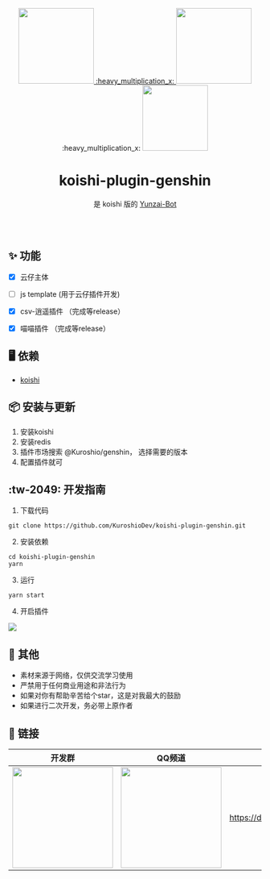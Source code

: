 <p align="center">
  <a href="https://gitee.com/KuroshioDev/koishi-plugin-genshin">
    <img width="150" src="https://gitee.com/KuroshioDev/koishi-plugin-genshin/raw/master/ghost.png"> :heavy_multiplication_x:
</a>
<img width="150" src="https://koishi.chat/logo.png"> 
 :heavy_multiplication_x:
<img width="130" src="https://gitee.com/KuroshioDev/koishi-plugin-genshin/raw/master/yunzai.png"> 
</p>

<h1 align="center">koishi-plugin-genshin</h1>

<div align="center">

是 koishi 版的 <a href="https://gitee.com/Le-niao/Yunzai-Bot" target="_blank">Yunzai-Bot</a>

</div>
<br />
<br />


## ✨ 功能

- [x] 云仔主体
- [ ] js template (用于云仔插件开发)
- [x] csv-逍遥插件 （完成等release）
- [x] 喵喵插件 （完成等release）



## 🖥 依赖

- [koishi](https://koishi.chat/)

## 📦 安装与更新

1. 安装koishi
2. 安装redis
2. 插件市场搜索 @Kuroshio/genshin， 选择需要的版本
3. 配置插件就可

##  :tw-2049: 开发指南

1. 下载代码
```
git clone https://github.com/KuroshioDev/koishi-plugin-genshin.git
```

2. 安装依赖

```
cd koishi-plugin-genshin
yarn
```

3. 运行

```
yarn start
```

4. 开启插件

<img src="https://github.com/KuroshioDev/koishi-plugin-genshin/blob/develop/%E6%95%99%E7%A8%8B.png?raw=true">

## 🌈 其他

- 素材来源于网络，仅供交流学习使用
- 严禁用于任何商业用途和非法行为
- 如果对你有帮助辛苦给个star，这是对我最大的鼓励
- 如果进行二次开发，务必带上原作者


## 🔗 链接

| 开发群 | QQ频道 | Discord | Telegram | 爱发电 |
|-----|------|---------|----------|-----|
|  <img width="200" src="https://gitee.com/KuroshioDev/koishi-plugin-genshin/raw/master/dev.jpg">   |  <img width="200" src="https://gitee.com/KuroshioDev/koishi-plugin-genshin/raw/master/qqguild.jpg">    |  https://discord.gg/uJpcadmrpa       |   <img width="200" src="https://github.com/KuroshioDev/koishi-plugin-genshin/blob/master/telegram.jpg?raw=true">       |  <img width="200" src="https://gitee.com/KuroshioDev/koishi-plugin-genshin/raw/master/love.jpeg">   |




